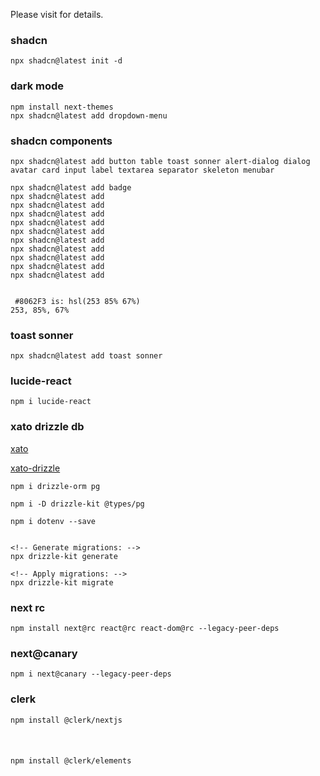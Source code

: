 Please visit []() for details.

### shadcn

```
npx shadcn@latest init -d

```

### dark mode

```
npm install next-themes
npx shadcn@latest add dropdown-menu

```

### shadcn components

```
npx shadcn@latest add button table toast sonner alert-dialog dialog avatar card input label textarea separator skeleton menubar

npx shadcn@latest add badge
npx shadcn@latest add  
npx shadcn@latest add
npx shadcn@latest add
npx shadcn@latest add
npx shadcn@latest add
npx shadcn@latest add
npx shadcn@latest add
npx shadcn@latest add
npx shadcn@latest add
npx shadcn@latest add


 #8062F3 is: hsl(253 85% 67%)
253, 85%, 67%
```

### toast sonner

```
npx shadcn@latest add toast sonner

```

### lucide-react

```
npm i lucide-react

```

### xato drizzle db

[xato](https://app.xata.io/workspaces/J-L-s-workspace-s1u9qf/dbs/invoice-app:us-west-2/branches/main)

[xato-drizzle](https://xata.io/docs/integrations/drizzle)

```
npm i drizzle-orm pg

npm i -D drizzle-kit @types/pg

npm i dotenv --save


<!-- Generate migrations: -->
npx drizzle-kit generate

<!-- Apply migrations: -->
npx drizzle-kit migrate

```

### next rc

```
npm install next@rc react@rc react-dom@rc --legacy-peer-deps

```

### next@canary

```
npm i next@canary --legacy-peer-deps

```

### clerk

```
npm install @clerk/nextjs



```

###

```
npm install @clerk/elements

```

###

```


```

